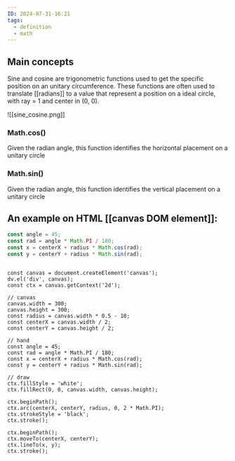 ```yaml
---
ID: 2024-07-31-16:21
tags:
  - definition
  - math
---
```

## Main concepts

Sine and cosine are trigonometric functions used to get the specific position on an unitary circumference. These functions are often used to translate [[radians]] to a value that represent a position on a ideal circle, with ray = 1 and center in (0, 0).

![[sine_cosine.png]]

### Math.cos()
Given the radian angle, this function identifies the horizontal placement on a unitary circle

### Math.sin()
Given the radian angle, this function identifies the vertical placement on a unitary circle

## An example on HTML [[canvas DOM element]]:

```JavaScript
const angle = 45;
const rad = angle * Math.PI / 180;
const x = centerX + radius * Math.cos(rad);
const y = centerY + radius * Math.sin(rad);
```


```dataviewjs

const canvas = document.createElement('canvas');
dv.el('div', canvas);
const ctx = canvas.getContext('2d');

// canvas 
canvas.width = 300;
canvas.height = 300;
const radius = canvas.width * 0.5 - 10;
const centerX = canvas.width / 2;
const centerY = canvas.height / 2;

// hand
const angle = 45;
const rad = angle * Math.PI / 180;
const x = centerX + radius * Math.cos(rad);
const y = centerY + radius * Math.sin(rad);

// draw
ctx.fillStyle = 'white';
ctx.fillRect(0, 0, canvas.width, canvas.height);

ctx.beginPath();
ctx.arc(centerX, centerY, radius, 0, 2 * Math.PI);
ctx.strokeStyle = 'black';
ctx.stroke();

ctx.beginPath();
ctx.moveTo(centerX, centerY);
ctx.lineTo(x, y);
ctx.stroke();

```